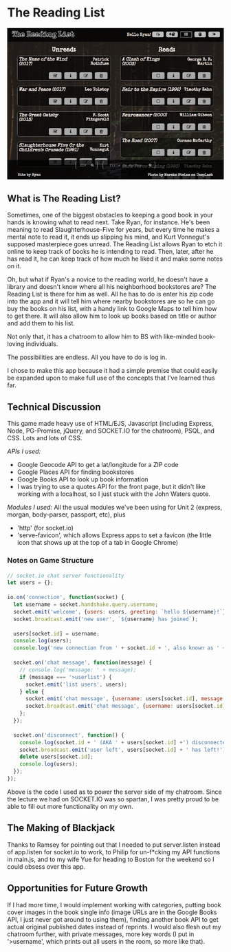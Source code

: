 # The Reading List

![Screenshot](./assets/reading-list-screenshot.png)

## What is The Reading List?

Sometimes, one of the biggest obstacles to keeping a good book in your hands is knowing what to read next. Take Ryan, for instance. He's been meaning to read Slaughterhouse-Five for years, but every time he makes a mental note to read it, it ends up slipping his mind, and Kurt Vonnegut's supposed masterpiece goes unread. The Reading List allows Ryan to etch it online to keep track of books he is intending to read. Then, later, after he has read it, he can keep track of how much he liked it and make some notes on it.

Oh, but what if Ryan's a novice to the reading world, he doesn't have a library and doesn't know where all his neighborhood bookstores are? The Reading List is there for him as well. All he has to do is enter his zip code into the app and it will tell him where nearby bookstores are so he can go buy the books on his list, with a handy link to Google Maps to tell him how to get there. It will also allow him to look up books based on title or author and add them to his list.

Not only that, it has a chatroom to allow him to BS with like-minded book-loving individuals.

The possibilities are endless. All you have to do is log in.

I chose to make this app because it had a simple premise that could easily be expanded upon to make full use of the concepts that I've learned thus far.

## Technical Discussion

This game made heavy use of HTML/EJS, Javascript (including Express, Node, PG-Promise, jQuery, and SOCKET.IO for the chatroom), PSQL, and CSS. Lots and lots of CSS.

*APIs I used:*
- Google Geocode API to get a lat/longitude for a ZIP code
- Google Places API for finding bookstores
- Google Books API to look up book information
- I was trying to use a quotes API for the front page, but it didn't like working with a localhost, so I just stuck with the John Waters quote.

*Modules I used:*
All the usual modules we've been using for Unit 2 (express, morgan, body-parser, passport, etc), plus
- 'http' (for socket.io)
- 'serve-favicon', which allows Express apps to set a favicon (the little icon that shows up at the top of a tab in Google Chrome)

### Notes on Game Structure

```javascript
// socket.io chat server functionality
let users = {};

io.on('connection', function(socket) {
  let username = socket.handshake.query.username;
  socket.emit('welcome', {users: users, greeting: `hello ${username}!`});
  socket.broadcast.emit('new user', `${username} has joined`);

  users[socket.id] = username;
  console.log(users);
  console.log('new connection from ' + socket.id + ', also known as ' + users[socket.id]);

  socket.on('chat message', function(message) {
    // console.log('message: ' + message);
    if (message === '>userlist') {
      socket.emit('list users', users);
    } else {
      socket.emit('chat message', {username: users[socket.id], message: message});
      socket.broadcast.emit('chat message', {username: users[socket.id], message: message});
    };
  });

  socket.on('disconnect', function() {
    console.log(socket.id + ' (AKA ' + users[socket.id] +') disconnected');
    socket.broadcast.emit('user left', users[socket.id] + ' has left!')
    delete users[socket.id];
    console.log(users);
  });
});
```
Above is the code I used as to power the server side of my chatroom. Since the lecture we had on SOCKET.IO was so spartan, I was pretty proud to be able to fill out more functionality on my own.

## The Making of Blackjack

Thanks to Ramsey for pointing out that I needed to put server.listen instead of app.listen for socket.io to work, to Philip for un-f*cking my API functions in main.js, and to my wife Yue for heading to Boston for the weekend so I could obsess over this app.


## Opportunities for Future Growth

If I had more time, I would implement working with categories, putting book cover images in the book single info (image URLs are in the Google Books API, I just never got around to using them), finding another book API to get actual original published dates instead of reprints. I would also flesh out my chatroom further, with private messages, more key words (I put in '>username', which prints out all users in the room, so more like that). 